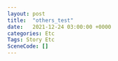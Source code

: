 ```yaml
---
layout: post
title:  "others_test"
date:   2021-12-24 03:00:00 +0000
categories: Etc
Tags: Story Etc
SceneCode: []
---
```

